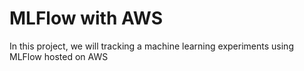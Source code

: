 # MLFlow with AWS
In this project, we will tracking a machine learning experiments using MLFlow hosted on AWS